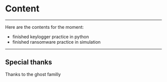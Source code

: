 # Content

---

Here are the contents for the moment:  
- finished keylogger practice in python  
- finished ransomware practice in simulation

---

## Special thanks

Thanks to the ghost familly
